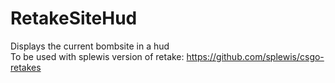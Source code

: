 # RetakeSiteHud
Displays the current bombsite in a hud  
To be used with splewis version of retake: https://github.com/splewis/csgo-retakes
